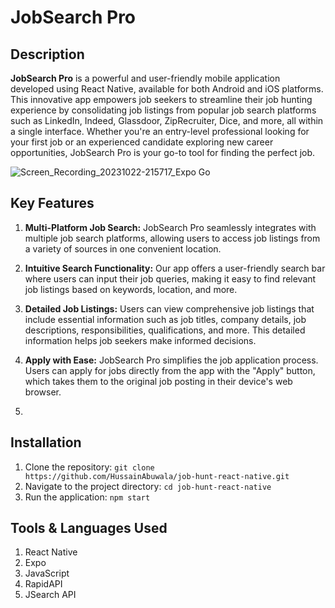 # JobSearch Pro

## Description

**JobSearch Pro** is a powerful and user-friendly mobile application developed using React Native, available for both Android and iOS platforms. This innovative app empowers job seekers to streamline their job hunting experience by consolidating job listings from popular job search platforms such as LinkedIn, Indeed, Glassdoor, ZipRecruiter, Dice, and more, all within a single interface. Whether you're an entry-level professional looking for your first job or an experienced candidate exploring new career opportunities, JobSearch Pro is your go-to tool for finding the perfect job.

![Screen_Recording_20231022-215717_Expo Go](https://github.com/HussainAbuwala/job-hunt-react-native/assets/77569166/64335bbb-4ed3-48aa-a37f-2062013d99a5)

## Key Features

1. **Multi-Platform Job Search:** JobSearch Pro seamlessly integrates with multiple job search platforms, allowing users to access job listings from a variety of sources in one convenient location.

2. **Intuitive Search Functionality:** Our app offers a user-friendly search bar where users can input their job queries, making it easy to find relevant job listings based on keywords, location, and more.

3. **Detailed Job Listings:** Users can view comprehensive job listings that include essential information such as job titles, company details, job descriptions, responsibilities, qualifications, and more. This detailed information helps job seekers make informed decisions.

4. **Apply with Ease:** JobSearch Pro simplifies the job application process. Users can apply for jobs directly from the app with the "Apply" button, which takes them to the original job posting in their device's web browser.
5. 

## Installation

1. Clone the repository: `git clone https://github.com/HussainAbuwala/job-hunt-react-native.git`
2. Navigate to the project directory: `cd job-hunt-react-native`
3. Run the application: `npm start`

## Tools & Languages Used

1. React Native
2. Expo
3. JavaScript
4. RapidAPI
5. JSearch API

